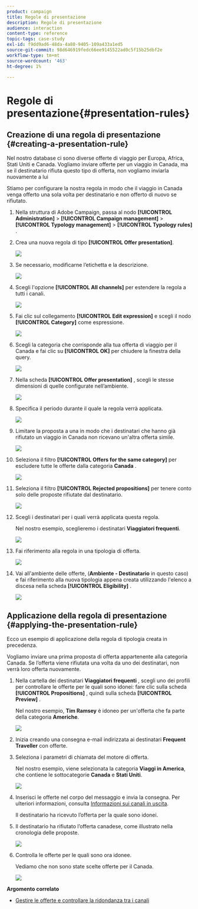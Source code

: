 ```yaml
---
product: campaign
title: Regole di presentazione
description: Regole di presentazione
audience: interaction
content-type: reference
topic-tags: case-study
exl-id: f9dd9ad6-48da-4a80-9405-109a433a1ed5
source-git-commit: 98d646919fedc66ee9145522ad0c5f15b25dbf2e
workflow-type: tm+mt
source-wordcount: '463'
ht-degree: 1%

---
```


# Regole di presentazione{#presentation-rules}

## Creazione di una regola di presentazione {#creating-a-presentation-rule}

Nel nostro database ci sono diverse offerte di viaggio per Europa, Africa, Stati Uniti e Canada. Vogliamo inviare offerte per un viaggio in Canada, ma se il destinatario rifiuta questo tipo di offerta, non vogliamo inviarla nuovamente a lui

Stiamo per configurare la nostra regola in modo che il viaggio in Canada venga offerto una sola volta per destinatario e non offerto di nuovo se rifiutato.

1. Nella struttura di Adobe Campaign, passa al nodo **[!UICONTROL Administration]** > **[!UICONTROL Campaign management]** > **[!UICONTROL Typology management]** > **[!UICONTROL Typology rules]** .
1. Crea una nuova regola di tipo **[!UICONTROL Offer presentation]**.

   ![](assets/offer_typology_example_001.png)

1. Se necessario, modificarne l’etichetta e la descrizione.

   ![](assets/offer_typology_example_002.png)

1. Scegli l&#39;opzione **[!UICONTROL All channels]** per estendere la regola a tutti i canali.

   ![](assets/offer_typology_example_003.png)

1. Fai clic sul collegamento **[!UICONTROL Edit expression]** e scegli il nodo **[!UICONTROL Category]** come espressione.

   ![](assets/offer_typology_example_004.png)

1. Scegli la categoria che corrisponde alla tua offerta di viaggio per il Canada e fai clic su **[!UICONTROL OK]** per chiudere la finestra della query.

   ![](assets/offer_typology_example_005.png)

1. Nella scheda **[!UICONTROL Offer presentation]** , scegli le stesse dimensioni di quelle configurate nell’ambiente.

   ![](assets/offer_typology_example_006.png)

1. Specifica il periodo durante il quale la regola verrà applicata.

   ![](assets/offer_typology_example_007.png)

1. Limitare la proposta a una in modo che i destinatari che hanno già rifiutato un viaggio in Canada non ricevano un&#39;altra offerta simile.

   ![](assets/offer_typology_example_008.png)

1. Seleziona il filtro **[!UICONTROL Offers for the same category]** per escludere tutte le offerte dalla categoria **Canada** .

   ![](assets/offer_typology_example_020.png)

1. Seleziona il filtro **[!UICONTROL Rejected propositions]** per tenere conto solo delle proposte rifiutate dal destinatario.

   ![](assets/offer_typology_example_021.png)

1. Scegli i destinatari per i quali verrà applicata questa regola.

   Nel nostro esempio, sceglieremo i destinatari **Viaggiatori frequenti**.

   ![](assets/offer_typology_example_009.png)

1. Fai riferimento alla regola in una tipologia di offerta.

   ![](assets/offer_typology_example_013.png)

1. Vai all&#39;ambiente delle offerte, (**Ambiente - Destinatario** in questo caso) e fai riferimento alla nuova tipologia appena creata utilizzando l&#39;elenco a discesa nella scheda **[!UICONTROL Eligibility]** .

   ![](assets/offer_typology_example_014.png)

## Applicazione della regola di presentazione {#applying-the-presentation-rule}

Ecco un esempio di applicazione della regola di tipologia creata in precedenza.

Vogliamo inviare una prima proposta di offerta appartenente alla categoria Canada. Se l’offerta viene rifiutata una volta da uno dei destinatari, non verrà loro offerta nuovamente.

1. Nella cartella dei destinatari **Viaggiatori frequenti** , scegli uno dei profili per controllare le offerte per le quali sono idonei: fare clic sulla scheda **[!UICONTROL Propositions]** , quindi sulla scheda **[!UICONTROL Preview]** .

   Nel nostro esempio, **Tim Ramsey** è idoneo per un&#39;offerta che fa parte della categoria **Americhe**.

   ![](assets/offer_typology_example_015.png)

1. Inizia creando una consegna e-mail indirizzata ai destinatari **Frequent Traveller** con offerte.
1. Seleziona i parametri di chiamata del motore di offerta.

   Nel nostro esempio, viene selezionata la categoria **Viaggi in America**, che contiene le sottocategorie **Canada** e **Stati Uniti**.

   ![](assets/offer_typology_example_016.png)

1. Inserisci le offerte nel corpo del messaggio e invia la consegna. Per ulteriori informazioni, consulta [Informazioni sui canali in uscita](../../interaction/using/about-outbound-channels.md).

   Il destinatario ha ricevuto l’offerta per la quale sono idonei.

1. Il destinatario ha rifiutato l’offerta canadese, come illustrato nella cronologia delle proposte.

   ![](assets/offer_typology_example_018.png)

1. Controlla le offerte per le quali sono ora idonee.

   Vediamo che non sono state scelte offerte per il Canada.

   ![](assets/offer_typology_example_019.png)

**Argomento correlato**

* [Gestire le offerte e controllare la ridondanza tra i canali](https://helpx.adobe.com/campaign/kb/simplifying-campaign-management-acc.html#Manageoffersandcontrolredundancyacrosschannels)
